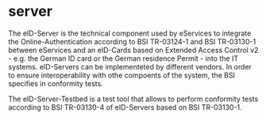 # server
The eID-Server is the technical component used by eServices to integrate the 
Online-Authentication according to BSI TR-03124-1 and BSI TR-03130-1 between eServices 
and an eID-Cards based on Extended Access Control v2 - e.g. the German ID card or the 
German residence Permit - into the IT systems. eID-Servers can be implementeted by 
different vendors. In order to ensure interoperability with othe compoents of the system, 
the BSI specifies in conformity tests.

The eID-Server-Testbed is a test tool that allows to perform conformity tests according to 
BSI TR-03130-4 of eID-Servers based on BSI TR-03130-1.
